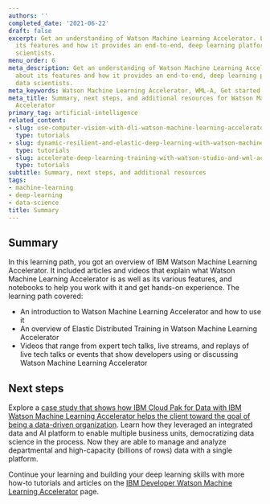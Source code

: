 ```yaml
---
authors: ''
completed_date: '2021-06-22'
draft: false
excerpt: Get an understanding of Watson Machine Learning Accelerator. Learn about
  its features and how it provides an end-to-end, deep learning platform for data
  scientists.
menu_order: 6
meta_description: Get an understanding of Watson Machine Learning Accelerator. Learn
  about its features and how it provides an end-to-end, deep learning platform for
  data scientists.
meta_keywords: Watson Machine Learning Accelerator, WML-A, Get started, introduction
meta_title: Summary, next steps, and additional resources for Watson Machine Learning
  Accelerator
primary_tag: artificial-intelligence
related_content:
- slug: use-computer-vision-with-dli-watson-machine-learning-accelerator
  type: tutorials
- slug: dynamic-resilient-and-elastic-deep-learning-with-watson-machine-learning-accelerator
  type: tutorials
- slug: accelerate-deep-learning-training-with-watson-studio-and-wml-accelerator
  type: tutorials
subtitle: Summary, next steps, and additional resources
tags:
- machine-learning
- deep-learning
- data-science
title: Summary
---
```


## Summary

In this learning path, you got an overview of IBM Watson Machine Learning Accelerator. It included articles and videos that explain what Watson Machine Learning Accelerator is as well as its various features, and notebooks to help you work with it and get hands-on experience. The learning path covered: 

* An introduction to Watson Machine Learning Accelerator and how to use it
* An overview of Elastic Distributed Training in Watson Machine Learning Accelerator
* Videos that range from expert tech talks, live streams, and replays of live tech talks or events that show developers using or discussing Watson Machine Learning Accelerator

## Next steps

Explore a [case study that shows how IBM Cloud Pak for Data with IBM Watson Machine Learning Accelerator helps the client toward the goal of being a data-driven organization](/articles/master-class-on-siloed-data-with-inconsistent-tools-and-skill-levels/). Learn how they leveraged an integrated data and AI platform to enable multiple business units, democratizing data science in the process. Now they are able to manage and analyze departmental and high-capacity (billions of rows) data with a single platform.

Continue your learning and building your deep learning skills with more how-to tutorials and articles on the [IBM Developer Watson Machine Learning Accelerator](/components/watson-ml-accelerator/) page.